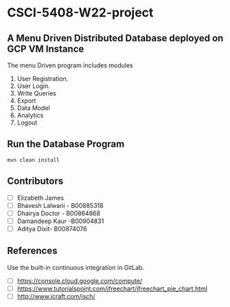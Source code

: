 # CSCI-5408-W22-project



## A Menu Driven Distributed Database deployed on GCP VM Instance

The menu Driven program includes modules
1. User Registration.
2. User Login.
3. Write Queries
4. Export
5. Data Model
6. Analytics
7. Logout


## Run the Database Program
```
mvn clean install
```

## Contributors 

- [ ] Elizabeth James 
- [ ] Bhavesh Lalwani - B00885318
- [ ] Dhairya Doctor - B00864868
- [ ] Damandeep Kaur -B00904831
- [ ] Aditya Dixit- B00874076

## References

Use the built-in continuous integration in GitLab.

- [ ] https://console.cloud.google.com/compute/
- [ ] https://www.tutorialspoint.com/jfreechart/jfreechart_pie_chart.html
- [ ] http://www.jcraft.com/jsch/
